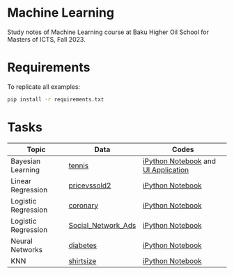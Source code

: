 # Machine Learning 
Study notes of Machine Learning course at Baku Higher Oil School for Masters of ICTS, Fall 2023.

# Requirements
To replicate all examples:
```bash
pip install -r requirements.txt
```

# Tasks
| Topic                | Data | Codes |
| -------------------- | -------------------------------------------------------------------------------------------------------------- | -------------------- |
| Bayesian Learning    | [tennis](https://github.com/hseysen/machine_learning_bhos/blob/main/data/tennis.csv)                           | [iPython Notebook](https://github.com/hseysen/machine_learning_bhos/blob/main/code/tennis.ipynb) and [UI Application](https://github.com/hseysen/machine_learning_bhos/blob/main/code/tennis.py)    |
| Linear Regression    | [pricevssold2](https://github.com/hseysen/machine_learning_bhos/blob/main/data/pricevssold2.csv)               | [iPython Notebook](https://github.com/hseysen/machine_learning_bhos/blob/main/code/Linear%20Regression.ipynb)    |
| Logistic Regression  | [coronary](https://github.com/hseysen/machine_learning_bhos/blob/main/data/coronary.csv)                       | [iPython Notebook](https://github.com/hseysen/machine_learning_bhos/blob/main/code/coronary.ipynb)    |
| Logistic Regression  | [Social_Network_Ads](https://github.com/hseysen/machine_learning_bhos/blob/main/data/Social_Network_Ads.csv)   | [iPython Notebook](https://github.com/hseysen/machine_learning_bhos/blob/main/code/SocialNetwork.ipynb)    |
| Neural Networks      | [diabetes](https://github.com/hseysen/machine_learning_bhos/blob/main/data/diabetes.csv)                       | [iPython Notebook](https://github.com/hseysen/machine_learning_bhos/blob/main/code/diabetes.ipynb)    |
| KNN                  | [shirtsize](https://github.com/hseysen/machine_learning_bhos/blob/main/data/shirtsize.csv)                     | [iPython Notebook](https://github.com/hseysen/machine_learning_bhos/blob/main/code/tshirt.ipynb)    |
